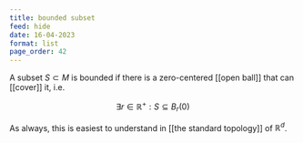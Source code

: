 ```yaml
---
title: bounded subset
feed: hide
date: 16-04-2023
format: list
page_order: 42
---
```



A subset $S\subset M$ is bounded if there is a zero-centered [[open ball]] that can [[cover]] it, i.e. 

$$\exists r\in\mathbb R^+: S\subseteq B_r(0)$$


As always, this is easiest to understand in [[the standard topology]] of $\mathbb R^d$.